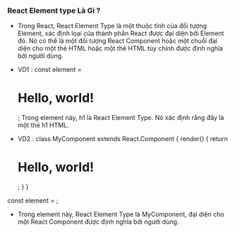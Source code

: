 ### React Element type Là Gì ?
 - Trong React, React Element Type là một thuộc tính của đối tượng Element, xác định loại của thành phần React được đại diện bởi Element đó. Nó có thể là một đối tượng React Component hoặc một chuỗi đại diện cho một thẻ HTML hoặc một thẻ HTML tùy chỉnh được định nghĩa bởi người dùng.

 - VD1 :
 const element = <h1>Hello, world!</h1>;
 Trong element này, h1 là React Element Type. Nó xác định rằng đây là một thẻ h1 HTML.

- VD2 :
 class MyComponent extends React.Component {
  render() {
    return <h1>Hello, world!</h1>;
  }
}

const element = <MyComponent />;
 - Trong element này, React Element Type là MyComponent, đại diện cho một React Component được định nghĩa bởi người dùng.